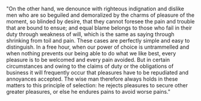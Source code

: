 "On the other hand, we denounce with righteous indignation and dislike men 
who are so beguiled and demoralized by the charms of pleasure of the moment, so 
blinded by desire, that they cannot foresee the pain and trouble that are bound 
to ensue; and equal blame belongs to those who fail in their duty through 
weakness of will, which is the same as saying through shrinking from toil and 
pain. These cases are perfectly simple and easy to distinguish. In a free hour, 
when our power of choice is untrammelled and when nothing prevents our being 
able to do what we like best, every pleasure is to be welcomed and every pain 
avoided. But in certain circumstances and owing to the claims of duty or the 
obligations of business it will frequently occur that pleasures have to be 
repudiated and annoyances accepted. The wise man therefore always holds in 
these matters to this principle of selection: he rejects pleasures to secure 
other greater pleasures, or else he endures pains to avoid worse pains."
